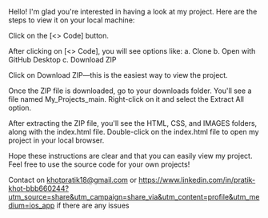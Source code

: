 Hello! I'm glad you're interested in having a look at my project. Here are the steps to view it on your local machine:

Click on the [<> Code] button.

After clicking on [<> Code], you will see options like:
a. Clone
b. Open with GitHub Desktop
c. Download ZIP

Click on Download ZIP—this is the easiest way to view the project.

Once the ZIP file is downloaded, go to your downloads folder. You'll see a file named My_Projects_main. Right-click on it and select the Extract All option.

After extracting the ZIP file, you'll see the HTML, CSS, and IMAGES folders, along with the index.html file. Double-click on the index.html file to open my project in your local browser.

Hope these instructions are clear and that you can easily view my project. Feel free to use the source code for your own projects!

Contact on khotpratik18@gmail.com or https://www.linkedin.com/in/pratik-khot-bbb660244?utm_source=share&utm_campaign=share_via&utm_content=profile&utm_medium=ios_app
if there are any issues

